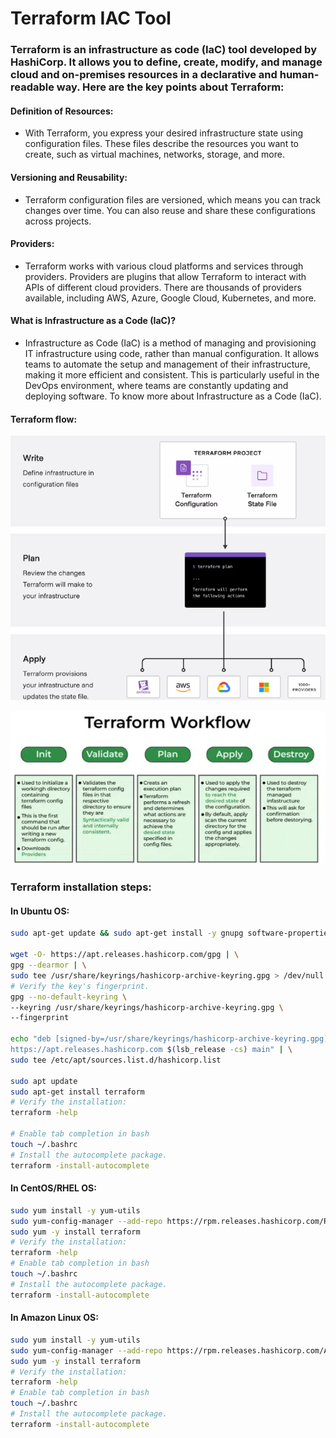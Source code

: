 # Terraform IAC Tool

### Terraform is an infrastructure as code (IaC) tool developed by HashiCorp. It allows you to define, create, modify, and manage cloud and on-premises resources in a declarative and human-readable way. Here are the key points about Terraform:

#### Definition of Resources:
- With Terraform, you express your desired infrastructure state using configuration files. These files describe the resources you want to create, such as virtual machines, networks, storage, and more.

#### Versioning and Reusability:
- Terraform configuration files are versioned, which means you can track changes over time. You can also reuse and share these configurations across projects.

#### Providers:
- Terraform works with various cloud platforms and services through providers. Providers are plugins that allow Terraform to interact with APIs of different cloud providers. There are thousands of providers available, including AWS, Azure, Google Cloud, Kubernetes, and more.

#### What is Infrastructure as a Code (IaC)?
- Infrastructure as Code (IaC) is a method of managing and provisioning IT infrastructure using code, rather than manual configuration. It allows teams to automate the setup and management of their infrastructure, making it more efficient and consistent. This is particularly useful in the DevOps environment, where teams are constantly updating and deploying software. To know more about Infrastructure as a Code (IaC).

#### Terraform flow:
![Terraform flow diagram](https://github.com/praveenece431/documents/blob/main/images/terraform-apply.png)

![Terraform flow ](https://github.com/praveenece431/documents/blob/main/images/terraform-workflow.png)

### Terraform installation steps:
#### In Ubuntu OS:
```bash
sudo apt-get update && sudo apt-get install -y gnupg software-properties-common

wget -O- https://apt.releases.hashicorp.com/gpg | \
gpg --dearmor | \
sudo tee /usr/share/keyrings/hashicorp-archive-keyring.gpg > /dev/null
# Verify the key's fingerprint.
gpg --no-default-keyring \
--keyring /usr/share/keyrings/hashicorp-archive-keyring.gpg \
--fingerprint

echo "deb [signed-by=/usr/share/keyrings/hashicorp-archive-keyring.gpg] \
https://apt.releases.hashicorp.com $(lsb_release -cs) main" | \
sudo tee /etc/apt/sources.list.d/hashicorp.list

sudo apt update
sudo apt-get install terraform
# Verify the installation:
terraform -help

# Enable tab completion in bash
touch ~/.bashrc
# Install the autocomplete package.
terraform -install-autocomplete
```
#### In CentOS/RHEL OS:
```bash
sudo yum install -y yum-utils
sudo yum-config-manager --add-repo https://rpm.releases.hashicorp.com/RHEL/hashicorp.repo
sudo yum -y install terraform
# Verify the installation:
terraform -help
# Enable tab completion in bash
touch ~/.bashrc
# Install the autocomplete package.
terraform -install-autocomplete
```

#### In Amazon Linux OS:
```bash
sudo yum install -y yum-utils
sudo yum-config-manager --add-repo https://rpm.releases.hashicorp.com/AmazonLinux/hashicorp.repo
sudo yum -y install terraform
# Verify the installation:
terraform -help
# Enable tab completion in bash
touch ~/.bashrc
# Install the autocomplete package.
terraform -install-autocomplete
```
